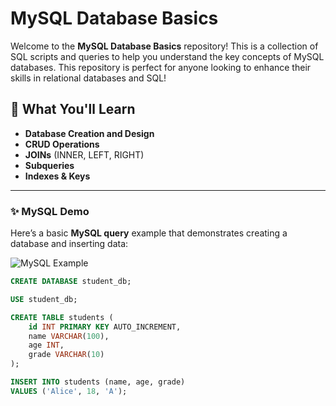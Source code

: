 # MySQL Database Basics

Welcome to the **MySQL Database Basics** repository! This is a collection of SQL scripts and queries to help you understand the key concepts of MySQL databases. This repository is perfect for anyone looking to enhance their skills in relational databases and SQL!

## 🎯 **What You'll Learn**

- **Database Creation and Design**
- **CRUD Operations**
- **JOINs** (INNER, LEFT, RIGHT)
- **Subqueries**
- **Indexes & Keys**

---

### ✨ **MySQL Demo**

Here’s a basic **MySQL query** example that demonstrates creating a database and inserting data:

![MySQL Example]()

```sql
CREATE DATABASE student_db;

USE student_db;

CREATE TABLE students (
    id INT PRIMARY KEY AUTO_INCREMENT,
    name VARCHAR(100),
    age INT,
    grade VARCHAR(10)
);

INSERT INTO students (name, age, grade)
VALUES ('Alice', 18, 'A');

